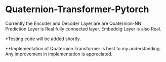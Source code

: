 # Quaternion-Transformer-Pytorch

Currently the Encoder and Decoder Layer are are Quaternion-NN. Prediction Layer is Real fully connected layer. Embeddig Layer is also Real.

*Testing code will be added shortly.

**Implementation of Quaternion Transformer is best to my understanding. Any improvement in implementation is appreciated.
